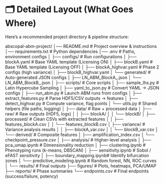 # 🗂️ Detailed Layout (What Goes Where)

Here’s a recommended project directory & pipeline structure:

abscopal-abm-project/
│── README.md # Project overview & instructions
│── requirements.txt # Python dependencies
│── .env # Paths, environment configs
│
├── configs/ # Run configurations
│ ├── blockA.yaml # Base YAML template (Licensing ON)
│ ├── blockB.yaml # Base YAML template (Licensing OFF)
│ ├── blockA_highvar.yaml # Phase 2 configs (high variance)
│ ├── blockB_highvar.yaml
│ └── generated/ # Auto-generated JSON configs
│ ├── LN_ABM_BlockA_.json
│ └── LN_ABM_BlockB_.json
│
├── scripts/ # Core scripts
│ ├── sample_lhs.py # Latin Hypercube Sampling
│ ├── yaml_to_json.py # Convert YAML → JSON configs
│ ├── run_abm.py # Launch ABM runs from configs
│ ├── extract_features.py # Parse HDF5/CSV outputs → features
│ ├── detect_highvar.py # Compute variance, flag points
│ └── utils.py # Shared helpers (file paths, logging)
│
├── data/ # Raw + processed data
│ ├── raw/ # Raw outputs (HDF5, logs)
│ │ ├── blockA/
│ │ └── blockB/
│ ├── processed/ # Clean CSVs with extracted features
│ │ ├── features_blockA.csv
│ │ └── features_blockB.csv
│ ├── variance/ # Variance analysis results
│ │ ├── blockA_var.csv
│ │ └── blockB_var.csv
│ └── derived/ # Composite features
│ ├── amplification_index.csv
│ └── checkpoint_pressure.csv
│
├── analysis/ # Higher-level analysis
│ ├── pca_umap.ipynb # Dimensionality reduction
│ ├── clustering.ipynb # Phenotyping runs (k-means, DBSCAN)
│ ├── sensitivity.ipynb # Sobol / eFAST sensitivity
│ ├── boundary_mapping.ipynb# Identify bifurcation zones
│ └── predictive_modeling.ipynb # Random forest, NN, ROC curves
│
└── results/ # Final outputs
├── figures/ # Plots, heatmaps, PCA/UMAP
├── reports/ # Phase summaries
└── endpoints.csv # Final endpoints (success/failure, potency)